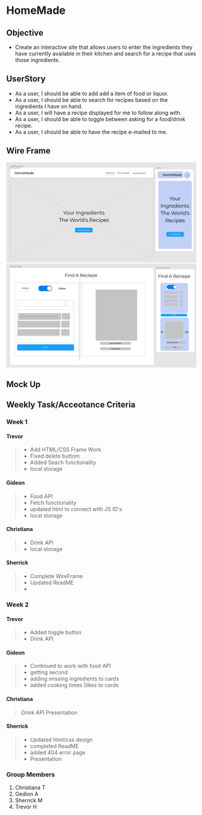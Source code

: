 # HomeMade

## Objective

- Create an interactive site that allows users to enter the ingredients they have currently available in their kitchen and search for a recipe that uses those ingredients.

## UserStory

- As a user, I should be able to add add a item of food or liquor.
- As a user, I should be able to search for recipes based on the ingredients I have on hand.
- As a user, I will have a recipe displayed for me to follow along with.
- As a user, I should be able to toggle between asking for a food/drink recipe.
- As a user, I should be able to have the recipe e-mailed to me.

## Wire Frame

![WifeFrame Landing Page](./assets/images/Screen%20Shot%202022-04-22%20at%209.12.03%20PM.png)
![Recipe Page](./assets/images/Screen%20Shot%202022-04-22%20at%209.12.22%20PM.png)

## Mock Up

## Weekly Task/Acceotance Criteria

### Week 1

#### Trevor

> - Add HTML/CSS Frame Work
> - Fixed delete buttom
> - Added Seach functionality
> - local storage

#### Gideon

> - Food API
> - Fetch functionality
> - updated html to connect with JS ID's
> - local storage

#### Christiana

> - Drink API
> - local storage

#### Sherrick

> - Complete WireFrame
> - Updated ReadME
> -

### Week 2

#### Trevor

> - Added toggle button
> - Drink API

#### Gideon

> - Continued to work with food API
> - getting second
> - adding missing ingredients to cards
> - added cooking times |likes to cards

#### Christiana

> Drink API
> Presentation

#### Sherrick

> - Updated html/css design
> - completed ReadME
> - added 404 error page
> - Presentation

### Group Members

1. Christiana T
2. Gedion A
3. Sherrick M
4. Trevor H
